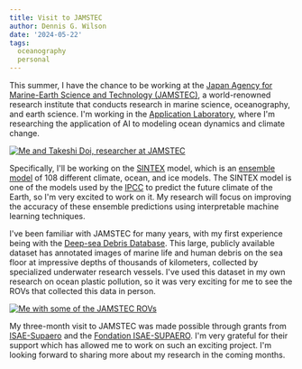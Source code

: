 ```yaml
---
title: Visit to JAMSTEC
author: Dennis G. Wilson
date: '2024-05-22'
tags:
  oceanography
  personal
---
```


This summer, I have the chance to be working at the [Japan Agency for Marine-Earth Science and Technology (JAMSTEC)](https://www.jamstec.go.jp/), a world-renowned research institute that conducts research in marine science, oceanography, and earth science. I'm working in the [Application Laboratory](https://www.jamstec.go.jp/al/), where I'm researching the application of AI to modeling ocean dynamics and climate change.

[![Me and Takeshi Doi, researcher at JAMSTEC](/images/jamstec/20240518_125915.jpg)](/images/jamstec/20240518_125915.jpg)

Specifically, I'll be working on the [SINTEX](https://www.jamstec.go.jp/virtualearth/expert/en/index.html) model, which is an [ensemble model](https://journals.ametsoc.org/view/journals/clim/32/3/jcli-d-18-0193.1.xml) of 108 different climate, ocean, and ice models. The SINTEX model is one of the models used by the [IPCC](https://www.ipcc.ch/site/assets/uploads/2018/02/WG1AR5_Chapter09_FINAL.pdf) to predict the future climate of the Earth, so I'm very excited to work on it. My research will focus on improving the accuracy of these ensemble predictions using interpretable machine learning techniques.

I've been familiar with JAMSTEC for many years, with my first experience being with the [Deep-sea Debris Database](https://www.godac.jamstec.go.jp/dsdebris/e/index.html). This large, publicly available dataset has annotated images of marine life and human debris on the sea floor at impressive depths of thousands of kilometers, collected by specialized underwater research vessels. I've used this dataset in my own research on ocean plastic pollution, so it was very exciting for me to see the ROVs that collected this data in person.

[![Me with some of the JAMSTEC ROVs](/images/jamstec/20240518_132004.jpg)](/images/jamstec/20240518_132004.jpg)

My three-month visit to JAMSTEC was made possible through grants from [ISAE-Supaero](https://www.isae-supaero.fr/) and the [Fondation ISAE-SUPAERO](https://fondation-isae-supaero.org/). I'm very grateful for their support which has allowed me to work on such an exciting project. I'm looking forward to sharing more about my research in the coming months. 


